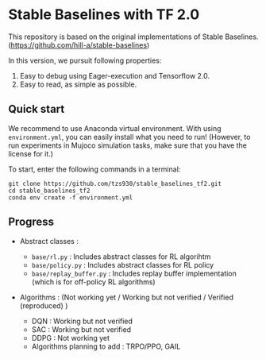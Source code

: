# Stable Baselines with TF 2.0

This repository is based on the original implementations of Stable Baselines. (https://github.com/hill-a/stable-baselines)

In this version, we pursuit following properties:
1. Easy to debug using Eager-execution and Tensorflow 2.0.
2. Easy to read, as simple as possible.

## Quick start
We recommend to use Anaconda virtual environment. 
With using `environment.yml`, you can easily install what you need to run!
(However, to run experiments in Mujoco simulation tasks, make sure that you have the license for it.)

To start, enter the following commands in a terminal:
```
git clone https://github.com/tzs930/stable_baselines_tf2.git
cd stable_baselines_tf2
conda env create -f environment.yml
```

## Progress
- Abstract classes : 
    - `base/rl.py` : Includes abstract classes for RL algorihtm
    - `base/policy.py` : Includes abstract classes for RL policy
    - `base/replay_buffer.py` :  Includes replay buffer implementation (which is for off-policy RL algorithms)

- Algorithms : (Not working yet / Working but not verified / Verified (reproduced) )
    - DQN : Working but not verified
    - SAC : Working but not verified
    - DDPG : Not working yet
    - Algorithms planning to add : TRPO/PPO, GAIL
